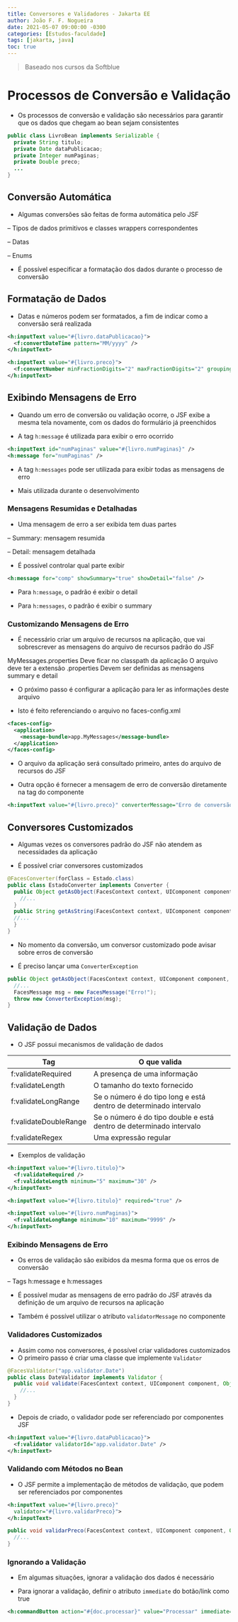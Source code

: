```yaml
---
title: Conversores e Validadores - Jakarta EE
author: João F. F. Nogueira
date: 2021-05-07 09:00:00 -0300
categories: [Estudos-faculdade]
tags: [jakarta, java]
toc: true
---
```


> Baseado nos cursos da Softblue

# Processos de Conversão e Validação

* Os processos de conversão e validação são necessários para garantir que os dados que chegam ao bean sejam consistentes

```java
public class LivroBean implements Serializable {
  private String titulo;
  private Date dataPublicacao;
  private Integer numPaginas;
  private Double preco;
  ...
}
```

## Conversão Automática

* Algumas conversões são feitas de forma automática pelo JSF

– Tipos de dados primitivos e classes wrappers correspondentes

– Datas

– Enums

* É possível especificar a formatação dos dados durante o processo de conversão

## Formatação de Dados

* Datas e números podem ser formatados, a fim de indicar como a conversão será realizada

```xml
<h:inputText value="#{livro.dataPublicacao}">
  <f:convertDateTime pattern="MM/yyyy" />
</h:inputText>

<h:inputText value="#{livro.preco}">
  <f:convertNumber minFractionDigits="2" maxFractionDigits="2" groupingUsed="false" />
</h:inputText>
```

## Exibindo Mensagens de Erro

* Quando um erro de conversão ou validação ocorre, o JSF exibe a mesma tela novamente, com os dados do formulário já preenchidos

* A tag `h:message` é utilizada para exibir o erro ocorrido

```xml
<h:inputText id="numPaginas" value="#{livro.numPaginas}" />
<h:message for="numPaginas" />
```

* A tag `h:messages` pode ser utilizada para exibir todas as mensagens de erro

* Mais utilizada durante o desenvolvimento

### Mensagens Resumidas e Detalhadas

* Uma mensagem de erro a ser exibida tem duas partes

– Summary: mensagem resumida

– Detail: mensagem detalhada

* É possível controlar qual parte exibir

```xml
<h:message for="comp" showSummary="true" showDetail="false" />
```

* Para `h:message`, o padrão é exibir o detail

* Para `h:messages`, o padrão é exibir o summary

### Customizando Mensagens de Erro

* É necessário criar um arquivo de recursos na aplicação, que vai sobrescrever as mensagens do arquivo de recursos padrão do JSF

MyMessages.properties
Deve ficar no classpath da aplicação
O arquivo deve ter a extensão .properties
Devem ser definidas as mensagens summary e detail

* O próximo passo é configurar a aplicação para ler as informações deste arquivo

* Isto é feito referenciando o arquivo no faces-config.xml

```xml
<faces-config>
  <application>
    <message-bundle>app.MyMessages</message-bundle>
  </application>
</faces-config>
```

* O arquivo da aplicação será consultado primeiro, antes do arquivo de recursos do JSF

* Outra opção é fornecer a mensagem de erro de conversão diretamente na tag do componente

```xml
<h:inputText value="#{livro.preco}" converterMessage="Erro de conversão" />
```

## Conversores Customizados

* Algumas vezes os conversores padrão do JSF não atendem as necessidades da aplicação

* É possível criar conversores customizados

```java
@FacesConverter(forClass = Estado.class)
public class EstadoConverter implements Converter {
  public Object getAsObject(FacesContext context, UIComponent component, String value) {
    //...
  }
  public String getAsString(FacesContext context, UIComponent component, Object value) {
  //...
  }
}
```

* No momento da conversão, um conversor customizado pode avisar sobre erros de conversão

* É preciso lançar uma `ConverterException`

```java
public Object getAsObject(FacesContext context, UIComponent component, String value) {
  //...
  FacesMessage msg = new FacesMessage("Erro!");
  throw new ConverterException(msg);
}
```

## Validação de Dados

* O JSF possui mecanismos de validação de dados

| Tag                   | O que valida                                                         |
|-----------------------|----------------------------------------------------------------------|
| f:validateRequired    | A presença de uma informação                                         |
| f:validateLength      | O tamanho do texto fornecido                                         |
| f:validateLongRange   | Se o número é do tipo long e está dentro de  determinado intervalo   |
| f:validateDoubleRange | Se o número é do tipo double e está dentro de  determinado intervalo |
| f:validateRegex       | Uma expressão regular                                                |

* Exemplos de validação

```xml
<h:inputText value="#{livro.titulo}">
  <f:validateRequired />
  <f:validateLength minimum="5" maximum="30" />
</h:inputText>

<h:inputText value="#{livro.titulo}" required="true" />

<h:inputText value="#{livro.numPaginas}">
  <f:validateLongRange minimum="10" maximum="9999" />
</h:inputText>
```

### Exibindo Mensagens de Erro

* Os erros de validação são exibidos da mesma forma que os erros de conversão

– Tags h:message e h:messages

* É possível mudar as mensagens de erro padrão do JSF através da definição de um arquivo de recursos na aplicação

* Também é possível utilizar o atributo `validatorMessage` no componente

### Validadores Customizados

* Assim como nos conversores, é possível criar validadores customizados
* O primeiro passo é criar uma classe que implemente `Validator`

```java
@FacesValidator("app.validator.Date")
public class DateValidator implements Validator {
  public void validate(FacesContext context, UIComponent component, Object value) throws ValidatorException {
    //...
  }
}
```

* Depois de criado, o validador pode ser referenciado por componentes JSF

```xml
<h:inputText value="#{livro.dataPublicacao}">
  <f:validator validatorId="app.validator.Date" />
</h:inputText>
```

### Validando com Métodos no Bean

* O JSF permite a implementação de métodos de validação, que podem ser referenciados por componentes

```xml
<h:inputText value="#{livro.preco}"
  validator="#{livro.validarPreco}">
</h:inputText>
```

```java
public void validarPreco(FacesContext context, UIComponent component, Object value) throws ValidatorException {
  //...
}
```

### Ignorando a Validação

* Em algumas situações, ignorar a validação dos dados é necessário

* Para ignorar a validação, definir o atributo `immediate` do botão/link como true

```xml
<h:commandButton action="#{doc.processar}" value="Processar" immediate="true" />
```
